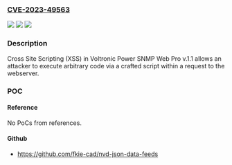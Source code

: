 ### [CVE-2023-49563](https://cve.mitre.org/cgi-bin/cvename.cgi?name=CVE-2023-49563)
![](https://img.shields.io/static/v1?label=Product&message=n%2Fa&color=blue)
![](https://img.shields.io/static/v1?label=Version&message=n%2Fa&color=blue)
![](https://img.shields.io/static/v1?label=Vulnerability&message=n%2Fa&color=brighgreen)

### Description

Cross Site Scripting (XSS) in Voltronic Power SNMP Web Pro v.1.1 allows an attacker to execute arbitrary code via a crafted script within a request to the webserver.

### POC

#### Reference
No PoCs from references.

#### Github
- https://github.com/fkie-cad/nvd-json-data-feeds

